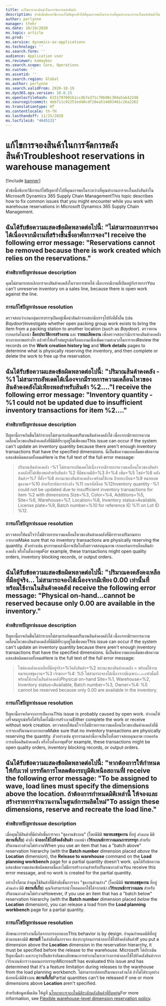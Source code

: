 ```yaml
---
title: แก้ไขการจองสินค้าในการจัดการคลังสินค้า
description: หัวข้อนี้อธิบายวิธีการแก้ไขปัญหาทั่วไปที่คุณอาจพบในระหว่างที่คุณทำงานการจองในคลังสินค้าใน Microsoft Dynamics 365 Supply Chain Management
author: perlynne
manager: tfehr
ms.date: 10/19/2020
ms.topic: article
ms.prod: ''
ms.service: dynamics-ax-applications
ms.technology: ''
ms.search.form: ''
audience: Application user
ms.reviewer: kamaybac
ms.search.scope: Core, Operations
ms.custom: ''
ms.assetid: ''
ms.search.region: Global
ms.author: perlynne
ms.search.validFrom: 2020-10-19
ms.dyn365.ops.version: 10.0.15
ms.openlocfilehash: 6151797001b1ccdb7e371c70b90c304a5ab422d8
ms.sourcegitcommit: deb711c92251ed48cdf20ea514d03461c26a2262
ms.translationtype: HT
ms.contentlocale: th-TH
ms.lasthandoff: 11/25/2020
ms.locfileid: "4645131"
---
```

# <a name="troubleshoot-reservations-in-warehouse-management"></a><span data-ttu-id="dcb9d-103">แก้ไขการจองสินค้าในการจัดการคลังสินค้า</span><span class="sxs-lookup"><span data-stu-id="dcb9d-103">Troubleshoot reservations in warehouse management</span></span>

[!include [banner](../includes/banner.md)]

<span data-ttu-id="dcb9d-104">หัวข้อนี้อธิบายวิธีการแก้ไขปัญหาทั่วไปที่คุณอาจพบในระหว่างที่คุณทำงานการจองในคลังสินค้าใน Microsoft Dynamics 365 Supply Chain Management</span><span class="sxs-lookup"><span data-stu-id="dcb9d-104">This topic describes how to fix common issues that you might encounter while you work with warehouse reservations in Microsoft Dynamics 365 Supply Chain Management.</span></span>

## <a name="i-receive-the-following-error-message-reservations-cannot-be-removed-because-there-is-work-created-which-relies-on-the-reservations"></a><span data-ttu-id="dcb9d-105">ฉันได้รับข้อความแสดงข้อผิดพลาดต่อไปนี้: "ไม่สามารถลบการจองได้เนื่องจากมีงานที่สร้างขึ้นซึ่งอาศัยการจอง"</span><span class="sxs-lookup"><span data-stu-id="dcb9d-105">I receive the following error message: "Reservations cannot be removed because there is work created which relies on the reservations."</span></span>

### <a name="issue-description"></a><span data-ttu-id="dcb9d-106">คำอธิบายปัญหา</span><span class="sxs-lookup"><span data-stu-id="dcb9d-106">Issue description</span></span>

<span data-ttu-id="dcb9d-107">คุณไม่สามารถยกเลิกการจองสินค้าคงคลังในรายการขายได้ เนื่องจากมีงานที่เปิดอยู่กับรายการ</span><span class="sxs-lookup"><span data-stu-id="dcb9d-107">You can't unreserve inventory on a sales line, because there is open work against the line.</span></span>

### <a name="issue-resolution"></a><span data-ttu-id="dcb9d-108">การแก้ไขปัญหา</span><span class="sxs-lookup"><span data-stu-id="dcb9d-108">Issue resolution</span></span>

<span data-ttu-id="dcb9d-109">ตรวจสอบว่างานกลุ่มการบรรจุเปิดอยู่เพื่อนำสินค้าจากสถานีบรรจุไปยังที่ตั้งอื่น (เช่น *Baydoor*)</span><span class="sxs-lookup"><span data-stu-id="dcb9d-109">Investigate whether open packing group work exists to bring the item from a packing station to another location (such as *Baydoor*).</span></span> <span data-ttu-id="dcb9d-110">ตรวจทานเรกคอร์ดในหน้า **ล็อกประวัติการสร้างงาน** และ **รายละเอียดงาน** เพื่อตรวจสอบว่ามีการจองสินค้าคงคลังทางกายภาพอย่างไร แล้วทำให้เสร็จสมบูรณ์หรือลบงานเพื่อเพิ่มความสะดวกในการจอง</span><span class="sxs-lookup"><span data-stu-id="dcb9d-110">Review the records on the **Work creation history log** and **Work details** pages to determine what is physically reserving the inventory, and then complete or delete the work to free up the reservation.</span></span>

## <a name="i-receive-the-following-error-message-inventory-quantity--1-could-not-be-updated-due-to-insufficient-inventory-transactions-for-item-2"></a><span data-ttu-id="dcb9d-111">ฉันได้รับข้อความแสดงข้อผิดพลาดต่อไปนี้: "ปริมาณสินค้าคงคลัง -%1 ไม่สามารถอัพเดตได้เนื่องจากมีรายการความเคลื่อนไหวของสินค้าคงคลังไม่เพียงพอสำหรับสินค้า %2...."</span><span class="sxs-lookup"><span data-stu-id="dcb9d-111">I receive the following error message: "Inventory quantity -%1 could not be updated due to insufficient inventory transactions for item %2...."</span></span>

### <a name="issue-description"></a><span data-ttu-id="dcb9d-112">คำอธิบายปัญหา</span><span class="sxs-lookup"><span data-stu-id="dcb9d-112">Issue description</span></span>

<span data-ttu-id="dcb9d-113">ปัญหานี้อาจเกิดขึ้นได้ถ้าระบบไม่สามารถอัพเดตปริมาณสินค้าคงคลังได้ เนื่องจากมีรายการความเคลื่อนไหวของสินค้าคงคลังที่มีมิติที่ระบุอยู่ไม่เพียงพอ</span><span class="sxs-lookup"><span data-stu-id="dcb9d-113">This issue can occur if the system can't update an inventory quantity because there aren't enough inventory transactions that have the specified dimensions.</span></span> <span data-ttu-id="dcb9d-114">นี่เป็นข้อความแบบเต็มของข้อความแสดงข้อผิดพลาดทั้งหมด</span><span class="sxs-lookup"><span data-stu-id="dcb9d-114">Here is the full text of the full error message:</span></span>

> <span data-ttu-id="dcb9d-115">ปริมาณสินค้าคงคลัง -%1 ไม่สามารถอัพเดตได้เนื่องจากมีรายการความเคลื่อนไหวของสินค้าคงคลังที่ไม่เพียงพอสำหรับสินค้า %2 ที่มีขนาดมิติ=%3 สี=%4 เพิ่ม=%5 ไซต์=%6 คลังสินค้า=%7 ที่ตั้ง=%8 สถานะของสินค้าคงคลัง=พร้อมใช้งาน ป้ายทะเบียน=%9 หมายเลขชุดงาน=%10 สำหรับรหัสการอ้างอิง %11 บนรหัสล็อต %12</span><span class="sxs-lookup"><span data-stu-id="dcb9d-115">Inventory quantity -%1 could not be updated due to insufficient inventory transactions for item %2 with dimensions Size=%3, Color=%4, Additions=%5, Site=%6, Warehouse=%7, Location=%8, Inventory status=Available, License plate=%9, Batch number=%10 for reference ID %11 on Lot ID %12.</span></span>

### <a name="issue-resolution"></a><span data-ttu-id="dcb9d-116">การแก้ไขปัญหา</span><span class="sxs-lookup"><span data-stu-id="dcb9d-116">Issue resolution</span></span>

<span data-ttu-id="dcb9d-117">ตรวจสอบให้แน่ใจว่าไม่มีรายการความเคลื่อนไหวของสินค้าคงคลังที่มีการจองปริมาณทางกายภาพ</span><span class="sxs-lookup"><span data-stu-id="dcb9d-117">Make sure that no inventory transactions are physically reserving the quantity.</span></span> <span data-ttu-id="dcb9d-118">ตัวอย่างเช่น ธุรกรรมเหล่านี้อาจเปิดใบสั่งตรวจสอบคุณภาพ เรกคอร์ดการบล็อคสินค้าคงคลัง หรือใบสั่งเอาพุต</span><span class="sxs-lookup"><span data-stu-id="dcb9d-118">For example, these transactions might open quality orders, inventory blocking records, or output orders.</span></span>

## <a name="i-receive-the-following-error-message-physical-on-handcannot-be-reserved-because-only-000-are-available-in-the-inventory"></a><span data-ttu-id="dcb9d-119">ฉันได้รับข้อความแสดงข้อผิดพลาดต่อไปนี้: "ปริมาณคงคลังคงเหลือที่มีอยู่จริง... ไม่สามารถจองได้เนื่องจากมีเพียง 0.00 เท่านั้นที่พร้อมใช้งานในสินค้าคงคลัง</span><span class="sxs-lookup"><span data-stu-id="dcb9d-119">I receive the following error message: "Physical on-hand...cannot be reserved because only 0.00 are available in the inventory."</span></span>

### <a name="issue-description"></a><span data-ttu-id="dcb9d-120">คำอธิบายปัญหา</span><span class="sxs-lookup"><span data-stu-id="dcb9d-120">Issue description</span></span>

<span data-ttu-id="dcb9d-121">ปัญหานี้อาจเกิดขึ้นได้ถ้าระบบไม่สามารถอัพเดตปริมาณสินค้าคงคลังได้ เนื่องจากมีรายการความเคลื่อนไหวของสินค้าคงคลังที่มีมิติที่ระบุอยู่ไม่เพียงพอ</span><span class="sxs-lookup"><span data-stu-id="dcb9d-121">This issue can occur if the system can't update an inventory quantity because there aren't enough inventory transactions that have the specified dimensions.</span></span> <span data-ttu-id="dcb9d-122">นี่เป็นข้อความแบบเต็มของข้อความแสดงข้อผิดพลาดทั้งหมด</span><span class="sxs-lookup"><span data-stu-id="dcb9d-122">Here is the full text of the full error message:</span></span>

> <span data-ttu-id="dcb9d-123">ไซต์คงคลังคงเหลือที่มีอยู่จริง=%1คลังสินค้า=%2 สถานะของสินค้าคงคลัง = พร้อมใช้งานหมายเลขชุดงาน=%3 เจ้าของ=%4: %5 ไม่สามารถจองได้เนื่องจากมีเฉพาะ๐.๐๐เท่านั้นที่พร้อมใช้งานในสินค้าคงคลัง</span><span class="sxs-lookup"><span data-stu-id="dcb9d-123">Physical on-hand Site=%1, Warehouse=%2, Inventory status=Available, Batch number=%3, Owner=%4: %5 cannot be reserved because only 0.00 are available in the inventory.</span></span>

### <a name="issue-resolution"></a><span data-ttu-id="dcb9d-124">การแก้ไขปัญหา</span><span class="sxs-lookup"><span data-stu-id="dcb9d-124">Issue resolution</span></span>

<span data-ttu-id="dcb9d-125">ปัญหานี้อาจเกิดจากการเปิดงาน</span><span class="sxs-lookup"><span data-stu-id="dcb9d-125">This issue is probably caused by open work.</span></span> <span data-ttu-id="dcb9d-126">ทำงานให้เสร็จสมบูรณ์หรือได้รับโดยไม่มีการสร้างงาน</span><span class="sxs-lookup"><span data-stu-id="dcb9d-126">Either complete the work or receive without work creation.</span></span> <span data-ttu-id="dcb9d-127">ตรวจสอบให้แน่ใจว่าไม่มีรายการความเคลื่อนไหวของสินค้าคงคลังที่มีการจองปริมาณทางกายภาพ</span><span class="sxs-lookup"><span data-stu-id="dcb9d-127">Make sure that no inventory transactions are physically reserving the quantity.</span></span> <span data-ttu-id="dcb9d-128">ตัวอย่างเช่น ธุรกรรมเหล่านี้อาจเปิดใบสั่งตรวจสอบคุณภาพ เรกคอร์ดการบล็อคสินค้าคงคลัง หรือใบสั่งเอาพุต</span><span class="sxs-lookup"><span data-stu-id="dcb9d-128">For example, these transactions might be open quality orders, inventory blocking records, or output orders.</span></span>

## <a name="i-receive-the-following-error-message-to-be-assigned-to-wave-load-lines-must-specify-the-dimensions-above-the-location-to-assign-these-dimensions-reserve-and-recreate-the-load-line"></a><span data-ttu-id="dcb9d-129">ฉันได้รับข้อความแสดงข้อผิดพลาดต่อไปนี้: "หากต้องการให้กำหนดให้กับเวฟ บรรทัดการโหลดต้องระบุมิติเหนือสถานที่</span><span class="sxs-lookup"><span data-stu-id="dcb9d-129">I receive the following error message: "To be assigned to wave, load lines must specify the dimensions above the location.</span></span> <span data-ttu-id="dcb9d-130">ถ้าต้องการกำหนดมิติเหล่านี้ ให้จองและสร้างรายการจำนวนงานในศูนย์การผลิตใหม่"</span><span class="sxs-lookup"><span data-stu-id="dcb9d-130">To assign these dimensions, reserve and recreate the load line."</span></span>

### <a name="issue-description"></a><span data-ttu-id="dcb9d-131">คำอธิบายปัญหา</span><span class="sxs-lookup"><span data-stu-id="dcb9d-131">Issue description</span></span>

<span data-ttu-id="dcb9d-132">เมื่อคุณใช้สินค้าที่มีลำดับชั้นการจอง "ชุดงานข้างบน" (โดยมีมิติ **หมายเลขชุดงาน** ที่อยู่ *ด้านบน* มิติ **สถานที่เก็บ**) คำสั่ง **นำออกใช้ไปยังคลังสินค้า** บนหน้า **เวิร์กเบนช์การวางแผนการบรรทุก** สำหรับปริมาณบางส่วนไม่ทำงาน</span><span class="sxs-lookup"><span data-stu-id="dcb9d-132">When you use an item that has a "batch above" reservation hierarchy (with the **Batch number** dimension placed *above* the **Location** dimension), the **Release to warehouse** command on the **Load planning workbench** page for a partial quantity doesn't work.</span></span> <span data-ttu-id="dcb9d-133">คุณได้รับข้อความแสดงข้อความแสดงข้อผิดพลาดนี้และไม่มีการสร้างงานสำหรับปริมาณบางส่วน</span><span class="sxs-lookup"><span data-stu-id="dcb9d-133">You receive this error message, and no work is created for the partial quantity.</span></span>

<span data-ttu-id="dcb9d-134">อย่างไรก็ตาม ถ้าคุณใช้สินค้าที่มีลำดับชั้นการจอง "ชุดงานด้านล่าง" (โดยมีมิติ **หมายเลขชุดงาน** ที่อยู่ *ด้านล่าง* มิติ **สถานที่เก็บ**) คุณจึงสามารถนำโหลดออกใช้ได้จากหน้า **เวิร์กเบนช์การวางแผน** สำหรับปริมาณบางส่วนไม่ทำงาน</span><span class="sxs-lookup"><span data-stu-id="dcb9d-134">However, if you use an item that has a "batch below" reservation hierarchy (with the **Batch number** dimension placed *below* the **Location** dimension), you can release a load from the **Load planning workbench** page for a partial quantity.</span></span>

### <a name="issue-resolution"></a><span data-ttu-id="dcb9d-135">การแก้ไขปัญหา</span><span class="sxs-lookup"><span data-stu-id="dcb9d-135">Issue resolution</span></span>

<span data-ttu-id="dcb9d-136">ลักษณะการทำงานนี้เกิดจากการออกแบบ</span><span class="sxs-lookup"><span data-stu-id="dcb9d-136">This behavior is by design.</span></span> <span data-ttu-id="dcb9d-137">ถ้าคุณกำหนดมิติที่อยู่ด้านบนของมิติ **สถานที่** ในลำดับชั้นการจอง ต้องระบุก่อนการนำออกใช้ไปยังคลังสินค้า</span><span class="sxs-lookup"><span data-stu-id="dcb9d-137">If you put a dimension above the **Location** dimension in the reservation hierarchy, it must be specified before the release to the warehouse.</span></span> <span data-ttu-id="dcb9d-138">Microsoft ได้ประเมินปัญหานี้แล้ว และระบุว่าเป็นข้อจำกัดของลักษณะการทำงานในระหว่างการนำออกใช้ไปยังคลังสินค้าจากเวิร์กเบนช์การวางแผนการบรรทุก</span><span class="sxs-lookup"><span data-stu-id="dcb9d-138">Microsoft has evaluated this issue and has determined that it's a feature limitation during releases to the warehouse from the load planning workbench.</span></span> <span data-ttu-id="dcb9d-139">ไม่สามารถปล่อยปริมาณบางส่วนได้ ถ้าไม่ได้ระบุอย่างน้อยหนึ่งมิติข้างบน **สถานที่เก็บ**</span><span class="sxs-lookup"><span data-stu-id="dcb9d-139">Partial quantities can't be released if one or more dimensions above **Location** aren't specified.</span></span>

<span data-ttu-id="dcb9d-140">สำหรับข้อมูลเพิ่มเติม ให้ดูที่ [นโยบายการจองในมิติระดับคลังสินค้าที่ยืดหยุ่น](flexible-warehouse-level-dimension-reservation.md)</span><span class="sxs-lookup"><span data-stu-id="dcb9d-140">For more information, see [Flexible warehouse-level dimension reservation policy](flexible-warehouse-level-dimension-reservation.md).</span></span>
